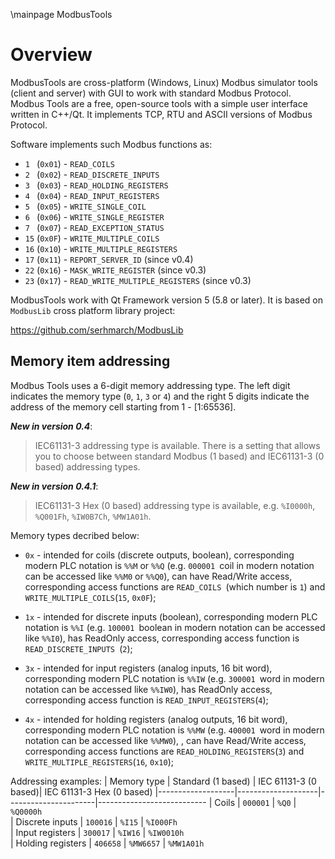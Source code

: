 \mainpage ModbusTools

# Overview

ModbusTools are cross-platform (Windows, Linux) Modbus simulator tools (client and server) 
with GUI to work with standard Modbus Protocol. 
Modbus Tools are a free, open-source  tools with a simple user interface written in C++/Qt. 
It implements TCP, RTU and ASCII versions of Modbus Protocol.

Software implements such Modbus functions as:
* `1 ` (`0x01`) - `READ_COILS`
* `2 ` (`0x02`) - `READ_DISCRETE_INPUTS`
* `3 ` (`0x03`) - `READ_HOLDING_REGISTERS`
* `4 ` (`0x04`) - `READ_INPUT_REGISTERS`
* `5 ` (`0x05`) - `WRITE_SINGLE_COIL`
* `6 ` (`0x06`) - `WRITE_SINGLE_REGISTER`
* `7 ` (`0x07`) - `READ_EXCEPTION_STATUS`
* `15` (`0x0F`) - `WRITE_MULTIPLE_COILS`
* `16` (`0x10`) - `WRITE_MULTIPLE_REGISTERS`
* `17` (`0x11`) - `REPORT_SERVER_ID` (since v0.4)
* `22` (`0x16`) - `MASK_WRITE_REGISTER` (since v0.3)
* `23` (`0x17`) - `READ_WRITE_MULTIPLE_REGISTERS` (since v0.3)

ModbusTools work with Qt Framework version 5 (5.8 or later).
It is based on `ModbusLib` cross platform library project:

https://github.com/serhmarch/ModbusLib

## Memory item addressing

Modbus Tools uses a 6-digit memory addressing type.
The left digit indicates the memory type (`0`, `1`, `3` or `4`) and
the right 5 digits indicate the address of the memory cell starting from 1 - [1:65536].

__*New in version 0.4*__:
> IEC61131-3 addressing type is available. There is a setting that allows you to choose between
standard Modbus (1 based) and IEC61131-3 (0 based) addressing types.

__*New in version 0.4.1*__:
> IEC61131-3 Hex (0 based) addressing type is available, e.g. `%I0000h`, `%Q001Fh`, `%IW0B7Ch`, `%MW1A01h`.

Memory types decribed below:

* `0x` - intended for coils (discrete outputs, boolean), corresponding modern PLC notation is `%%M` or `%%Q`
(e.g. `000001 `coil in modern notation can be accessed like `%%M0` or `%%Q0`), can have Read/Write access,
corresponding access functions are `READ_COILS `(which number is `1`) and `WRITE_MULTIPLE_COILS`(`15`, `0x0F`);

* `1x` - intended for discrete inputs (boolean), corresponding modern PLC notation is `%%I`
(e.g. `100001 `boolean in modern notation can be accessed like `%%I0`), has ReadOnly access,
corresponding access function is `READ_DISCRETE_INPUTS `(`2`);

* `3x` - intended for input registers (analog inputs, 16 bit word), corresponding modern PLC notation is `%%IW`
(e.g. `300001 `word in modern notation can be accessed like `%%IW0`), has ReadOnly access,
corresponding access function is `READ_INPUT_REGISTERS`(`4`);

* `4x` - intended for holding registers (analog outputs, 16 bit word), corresponding modern PLC notation is `%%MW`
(e.g. `400001 `word in modern notation can be accessed like `%%MW0`), , can have Read/Write access,
corresponding access functions are `READ_HOLDING_REGISTERS`(`3`) and `WRITE_MULTIPLE_REGISTERS`(`16`, `0x10`);

Addressing examples:
| Memory type       | Standard (1 based) | IEC 61131-3 (0 based)| IEC 61131-3 Hex (0 based)
|-------------------|--------------------|----------------------|---------------------------
| Coils             | `000001`           | `%Q0`                | `%Q0000h`                 
| Discrete inputs   | `100016`           | `%I15`               | `%I000Fh`                
| Input registers   | `300017`           | `%IW16`              | `%IW0010h`               
| Holding registers | `406658`           | `%MW6657`            | `%MW1A01h`               
